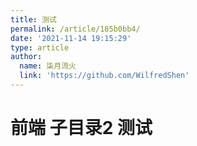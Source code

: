 ```yaml
---
title: 测试
permalink: /article/185b0bb4/
date: '2021-11-14 19:15:29'
type: article
author:
  name: 柒月流火
  link: 'https://github.com/WilfredShen'
---
```

# 前端 子目录2 测试

